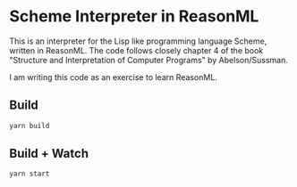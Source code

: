 # Scheme Interpreter in ReasonML

This is an interpreter for the Lisp like programming language Scheme, written in ReasonML. The code follows closely chapter 4 of the book "Structure and Interpretation of Computer Programs" by Abelson/Sussman.

I am writing this code as an exercise to learn ReasonML.

## Build

```bash
yarn build
```

## Build + Watch

```bash
yarn start

```
